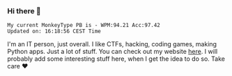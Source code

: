 ### Hi there 👋
<!-- PB START -->
```
My current MonkeyType PB is - WPM:94.21 Acc:97.42
Updated on: 16:18:56 CEST Time
```
<!-- PB END -->
I'm an IT person, just overall. I like CTFs, hacking, coding games, making Python apps. Just a lot of stuff.
You can check out my website [here](https://skill3472.github.io/).
I will probably add some interesting stuff here, when I get the idea to do so. Take care ❤️

